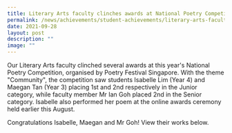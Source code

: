 ```yaml
---
title: Literary Arts faculty clinches awards at National Poetry Competition
permalink: /news/achievements/student-achievements/literary-arts-faculty-clinches-awards/
date: 2021-09-28
layout: post
description: ""
image: ""
---
```

Our Literary Arts faculty clinched several awards at this year's National Poetry Competition, organised by Poetry Festival Singapore. With the theme "Community", the competition saw students Isabelle Lim (Year 4) and Maegan Tan (Year 3) placing 1st and 2nd respectively in the Junior category, while faculty member Mr Ian Goh placed 2nd in the Senior category. Isabelle also performed her poem at the online awards ceremony held earlier this August.  
  
Congratulations Isabelle, Maegan and Mr Goh! View their works below.


